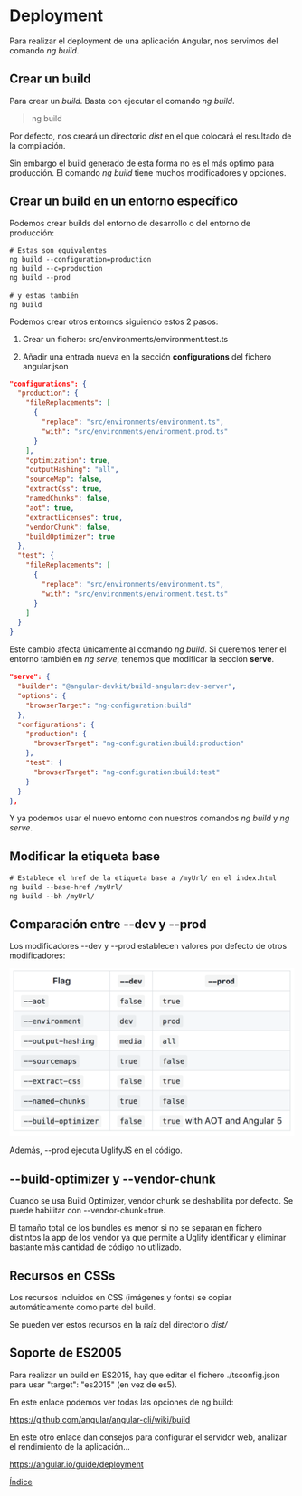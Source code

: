 # Deployment

Para realizar el deployment de una aplicación Angular, nos servimos del comando *ng build*.

## Crear un build 

Para crear un *build*. Basta con ejecutar el comando *ng build*.

> ng build

Por defecto, nos creará un directorio *dist* en el que colocará el resultado de la compilación. 

Sin embargo el build generado de esta forma no es el más optimo para producción. El comando *ng build* tiene muchos modificadores y opciones. 

## Crear un build en un entorno específico

Podemos crear builds del entorno de desarrollo o del entorno de producción:

```
# Estas son equivalentes
ng build --configuration=production
ng build --c=production
ng build --prod

# y estas también
ng build
```

Podemos crear otros entornos siguiendo estos 2 pasos:

1) Crear un fichero: src/environments/environment.test.ts

2) Añadir una entrada nueva en la sección **configurations** del fichero angular.json

```json
"configurations": {
  "production": {
    "fileReplacements": [
      {
        "replace": "src/environments/environment.ts",
        "with": "src/environments/environment.prod.ts"
      }
    ],
    "optimization": true,
    "outputHashing": "all",
    "sourceMap": false,
    "extractCss": true,
    "namedChunks": false,
    "aot": true,
    "extractLicenses": true,
    "vendorChunk": false,
    "buildOptimizer": true
  },
  "test": {
    "fileReplacements": [
      {
        "replace": "src/environments/environment.ts",
        "with": "src/environments/environment.test.ts"
      }
    ]
  }
}
```

Este cambio afecta únicamente al comando *ng build*. Si queremos tener el entorno también en *ng serve*, tenemos que modificar la sección **serve**.

```json
"serve": {
  "builder": "@angular-devkit/build-angular:dev-server",
  "options": {
    "browserTarget": "ng-configuration:build"
  },
  "configurations": {
    "production": {
      "browserTarget": "ng-configuration:build:production"
    },
    "test": {
      "browserTarget": "ng-configuration:build:test"
    }
  }
},
```


Y ya podemos usar el nuevo entorno con nuestros comandos *ng build* y *ng serve*.

## Modificar la etiqueta base

```
# Establece el href de la etiqueta base a /myUrl/ en el index.html
ng build --base-href /myUrl/
ng build --bh /myUrl/
```

## Comparación entre --dev y --prod

Los modificadores --dev y --prod establecen valores por defecto de otros modificadores:

![Comparación](img/comparacion_dev_prod.png "Comparación")

Además, --prod ejecuta UglifyJS en el código.

## --build-optimizer y --vendor-chunk

Cuando se usa Build Optimizer, vendor chunk se deshabilita por defecto. Se puede habilitar con --vendor-chunk=true.

El tamaño total de los bundles es menor si no se separan en fichero distintos la app de los vendor ya que permite a Uglify identificar y eliminar bastante más cantidad de código no utilizado.

## Recursos en CSSs

Los recursos incluidos en CSS (imágenes y fonts) se copiar automáticamente como parte del build. 

Se pueden ver estos recursos en la raíz del directorio *dist/*

## Soporte de ES2005

Para realizar un build en ES2015, hay que editar el fichero  ./tsconfig.json para usar "target": "es2015" (en vez de es5).


En este enlace podemos ver todas las opciones de ng build:

https://github.com/angular/angular-cli/wiki/build

En este otro enlace dan consejos para configurar el servidor web, analizar el rendimiento de la aplicación...

https://angular.io/guide/deployment


[Índice](index.md)
